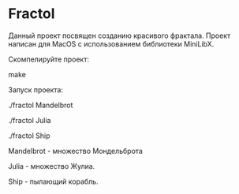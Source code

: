 # Fractol
Данный проект посвящен созданию красивого фрактала.
Проект написан для MacOS с использованием библиотеки MiniLibX.

Скомпелируйте проект:

make

Запуск проекта:

./fractol Mandelbrot

./fractol Julia

./fractol Ship

Mandelbrot  - множество Мондельброта

Julia       - множество Жулиа.

Ship        - пылающий корабль.
